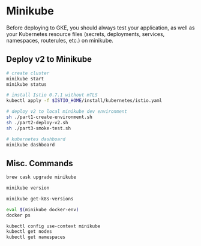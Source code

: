 # Minikube

Before deploying to GKE, you should always test your application, as well as your Kubernetes resource files (secrets, deployments, services, namespaces, routerules, etc.) on minikube.

## Deploy v2 to Minikube

```bash
# create cluster
minikube start
minikube status

# install Istio 0.7.1 without mTLS
kubectl apply -f $ISTIO_HOME/install/kubernetes/istio.yaml

# deploy v2 to local minikube dev environment
sh ./part1-create-environment.sh
sh ./part2-deploy-v2.sh
sh ./part3-smoke-test.sh

# kubernetes dashboard
minikube dashboard
```

## Misc. Commands

```bash
brew cask upgrade minikube

minikube version

minikube get-k8s-versions

eval $(minikube docker-env)
docker ps

kubectl config use-context minikube
kubectl get nodes
kubectl get namespaces
```
